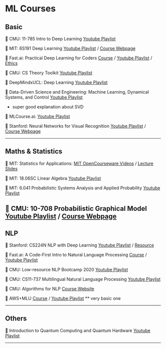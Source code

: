 # ML Courses


## Basic
📕 CMU: 11-785 Intro to Deep Learning
[Youtube Playlist](https://www.youtube.com/playlist?list=PLp-0K3kfddPzNdZPX4p0lVi6AcDXBofuf)

📕 MIT: 6S191 Deep Learning
[Youtube Playlist](https://www.youtube.com/playlist?list=PLtBw6njQRU-rwp5__7C0oIVt26ZgjG9NI) /
[Course Webpage](http://introtodeeplearning.com/)

📕 Fast.ai: Practical Deep Learning for Coders
[Course](https://course.fast.ai/) / 
[Youtube Playlist](https://www.youtube.com/playlist?list=PLfYUBJiXbdtRL3FMB3GoWHRI8ieU6FhfM) / 
[Ethics](https://www.youtube.com/playlist?list=PLtmWHNX-gukIU6V33Bc8eP8OD41I4GywR)

📕 CMU: CS Theory Toolkit
[Youtube Playlist](https://www.youtube.com/playlist?list=PLm3J0oaFux3ZYpFLwwrlv_EHH9wtH6pnX)

📕 DeepMindxUCL: Deep Learning
[Youtube Playlist](https://www.youtube.com/playlist?list=PLqYmG7hTraZCDxZ44o4p3N5Anz3lLRVZF)

📕 Data-Driven Science and Engineering: Machine Learning, Dynamical Systems, and Control
[Youtube Playlist](https://www.youtube.com/playlist?list=PLMrJAkhIeNNRpsRhXTMt8uJdIGz9-X_1-)
* super good explanation about SVD

📕 MLCourse.ai:
[Youtube Playlist](https://www.youtube.com/playlist?list=PLVlY_7IJCMJeRfZ68eVfEcu-UcN9BbwiX)

📕 Stanford: Neural Networks for Visual Recognition
[Youtube Playlist](https://www.youtube.com/playlist?list=PL3FW7Lu3i5JvHM8ljYj-zLfQRF3EO8sYv) /
[Course Webpage](http://cs231n.stanford.edu/)

---------------
## Maths & Statistics

📕 MIT: Statistics for Applications:
[MIT OpenCourseware Videos](https://ocw.mit.edu/courses/mathematics/18-650-statistics-for-applications-fall-2016/lecture-videos/) /
[Lecture Slides](https://ocw.mit.edu/courses/mathematics/18-650-statistics-for-applications-fall-2016/lecture-slides/)

📕 MIT: 18.06SC Linear Algebra
[Youtube Playlist](https://www.youtube.com/playlist?list=PLE7DDD91010BC51F8)

📕 MIT: 6.041 Probabilistic Systems Analysis and Applied Probability
[Youtube Playlist](https://www.youtube.com/playlist?list=PLUl4u3cNGP61MdtwGTqZA0MreSaDybji8)

📕 CMU: 10-708 Probabilistic Graphical Model
[Youtube Playlist](https://www.youtube.com/playlist?list=PLoZgVqqHOumTqxIhcdcpOAJOOimrRCGZn) /
[Course Webpage](https://www.cs.cmu.edu/~epxing/Class/10708-20/)
---------------

## NLP

📕 Stanford: CS224N NLP with Deep Learning
[Youtube Playlist](https://www.youtube.com/playlist?list=PLoROMvodv4rOhcuXMZkNm7j3fVwBBY42z) / 
[Resource](./Stanford-NLP%20with%20Deep%20Learning)

📕 Fast.ai: A Code-First Intro to Natural Language Processing
[Course](https://github.com/fastai/course-nlp) / 
[Youtube Playlist](https://www.youtube.com/playlist?list=PLtmWHNX-gukKocXQOkQjuVxglSDYWsSh9)

📕 CMU: Low-resource NLP Bootcamp 2020
[Youtube Playlist](https://www.youtube.com/playlist?list=PL8PYTP1V4I8A1CpCzURXAUa6H4HO7PF2c)

📕 CMU: CS11-737 Multilingual Natural Language Processing
[Youtube Playlist](https://www.youtube.com/playlist?list=PL8PYTP1V4I8CHhppU6n1Q9-04m96D9gt5)

📕 CMU: Algorithms for NLP
[Course Website](http://www.cs.cmu.edu/afs/cs/user/tbergkir/www/11711fa17/)

📕 AWS+MLU
[Course](https://github.com/aws-samples/aws-machine-learning-university-accelerated-nlp) / 
[Youtube Playlist](https://www.youtube.com/playlist?list=PL8P_Z6C4GcuWfAq8Pt6PBYlck4OprHXsw)
** very basic one

---------------

## Others

📕 Introduction to Quantum Computing and Quantum Hardware
[Youtube Playlist](https://www.youtube.com/playlist?list=PLOFEBzvs-VvrXTMy5Y2IqmSaUjfnhvBHR)

---------------
